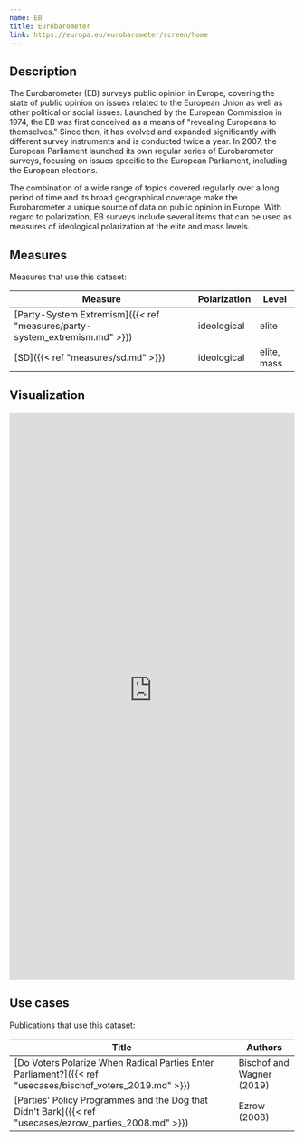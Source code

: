 ```yaml
---
name: EB
title: Eurobarometer
link: https://europa.eu/eurobarometer/screen/home
---
```

## Description

The Eurobarometer (EB) surveys public opinion in Europe, covering the state of public opinion on issues related to the European Union as well as other political or social issues. Launched by the European Commission in 1974, the EB was first conceived as a means of "revealing Europeans to themselves." Since then, it has evolved and expanded significantly with different survey instruments and is conducted twice a year. In 2007, the European Parliament launched its own regular series of Eurobarometer surveys, focusing on issues specific to the European Parliament, including the European elections.

The combination of a wide range of topics covered regularly over a long period of time and its broad geographical coverage make the Eurobarometer a unique source of data on public opinion in Europe. With regard to polarization, EB surveys include several items that can be used as measures of ideological polarization at the elite and mass levels.

## Measures
Measures that use this dataset:

| Measure                                                        | Polarization | Level       |
| -------------------------------------------------------------- | ------------ | ----------- |
| [Party-System Extremism]({{< ref "measures/party-system_extremism.md" >}}) | ideological  | elite       |
| [SD]({{< ref "measures/sd.md" >}})                                         | ideological  | elite, mass |

## Visualization
<iframe src="https://felixgruenewald.shinyapps.io/polarapp/?dataset=eb&measure=sd_mass"
    frameborder="0"
    scrolling="yes" 
    style="overflow:hidden;width:100%" 
    height="1000" 
    width="100%"></iframe>

## Use cases
Publications that use this dataset:

| Title                                                                                          | Authors                   |
| ---------------------------------------------------------------------------------------------- | ------------------------- |
| [Do Voters Polarize When Radical Parties Enter Parliament?]({{< ref "usecases/bischof_voters_2019.md" >}}) | Bischof and Wagner (2019) |
| [Parties' Policy Programmes and the Dog that Didn't Bark]({{< ref "usecases/ezrow_parties_2008.md" >}})    | Ezrow (2008)              |

